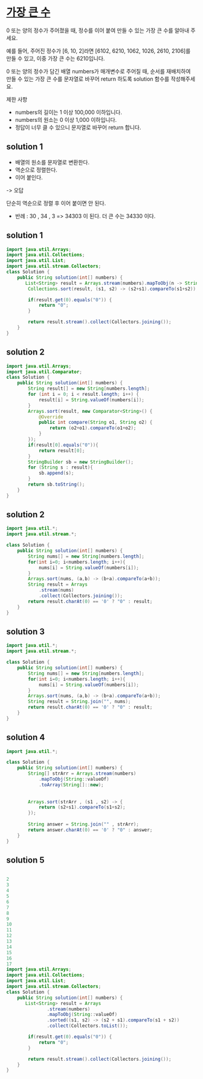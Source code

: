 # [가장 큰 수](https://programmers.co.kr/learn/courses/30/lessons/42746)

0 또는 양의 정수가 주어졌을 때, 정수를 이어 붙여 만들 수 있는 가장 큰 수를 알아내 주세요.

예를 들어, 주어진 정수가 [6, 10, 2]라면 [6102, 6210, 1062, 1026, 2610, 2106]를 만들 수 있고, 이중 가장 큰 수는 6210입니다.

0 또는 양의 정수가 담긴 배열 numbers가 매개변수로 주어질 때, 순서를 재배치하여 만들 수 있는 가장 큰 수를 문자열로 바꾸어 return 하도록 solution 함수를 작성해주세요.


제한 사항
- numbers의 길이는 1 이상 100,000 이하입니다.
- numbers의 원소는 0 이상 1,000 이하입니다.
- 정답이 너무 클 수 있으니 문자열로 바꾸어 return 합니다.


## solution 1

- 배열의 원소를 문자열로 변환한다.
- 역순으로 정렬한다.
- 이어 붙인다.

-> 오답

단순히 역순으로 정렬 후 이어 붙이면 안 된다.

- 반례 :  30 , 34 , 3  =>  34303 이 된다.  더 큰 수는 34330 이다.

## solution 1

```java
import java.util.Arrays;
import java.util.Collections;
import java.util.List;
import java.util.stream.Collectors;
class Solution {
    public String solution(int[] numbers) {
       List<String> result = Arrays.stream(numbers).mapToObj(n -> String.valueOf(n)).collect(Collectors.toList());
        Collections.sort(result, (s1, s2) -> (s2+s1).compareTo(s1+s2));

        if(result.get(0).equals("0")) {
            return "0";
        }

        return result.stream().collect(Collectors.joining());
    }
}

```





## solution 2

```java
import java.util.Arrays;
import java.util.Comparator;
class Solution {
    public String solution(int[] numbers) {
        String result[] = new String[numbers.length];
        for (int i = 0; i < result.length; i++) {
            result[i] = String.valueOf(numbers[i]);
        }
        Arrays.sort(result, new Comparator<String>() {
            @Override
            public int compare(String o1, String o2) {
                return (o2+o1).compareTo(o1+o2);
            }
        });
        if(result[0].equals("0")){
            return result[0];
        }
        StringBuilder sb = new StringBuilder();
        for (String s : result){
            sb.append(s);
        }
        return sb.toString();
    }
}
```

## solution 2

```java
import java.util.*;
import java.util.stream.*;

class Solution {
    public String solution(int[] numbers) {
        String nums[] = new String[numbers.length];
        for(int i=0; i<numbers.length; i++){
            nums[i] = String.valueOf(numbers[i]);
        }
        Arrays.sort(nums, (a,b) -> (b+a).compareTo(a+b));
        String result = Arrays
            .stream(nums)
            .collect(Collectors.joining());
        return result.charAt(0) == '0' ? "0" : result;
    }
}
```

## solution 3

```java
import java.util.*;
import java.util.stream.*;

class Solution {
    public String solution(int[] numbers) {
        String nums[] = new String[numbers.length];
        for(int i=0; i<numbers.length; i++){
            nums[i] = String.valueOf(numbers[i]);
        }
        Arrays.sort(nums, (a,b) -> (b+a).compareTo(a+b));
        String result = String.join("", nums);
        return result.charAt(0) == '0' ? "0" : result;
    }
}
```

## solution 4 

```java
import java.util.*;

class Solution {
    public String solution(int[] numbers) {
        String[] strArr = Arrays.stream(numbers)
            .mapToObj(String::valueOf)
            .toArray(String[]::new);
        
        
        Arrays.sort(strArr , (s1 , s2) -> {
            return (s2+s1).compareTo(s1+s2);
        });
        
        String answer = String.join("" , strArr);
        return answer.charAt(0) == '0' ? "0" : answer;
    }
}
```

## solution 5

```java

2
3
4
5
6
7
8
9
10
11
12
13
14
15
16
17
import java.util.Arrays;
import java.util.Collections;
import java.util.List;
import java.util.stream.Collectors;
class Solution {
    public String solution(int[] numbers) {
       List<String> result = Arrays
               .stream(numbers)
               .mapToObj(String::valueOf)
               .sorted((s1, s2) -> (s2 + s1).compareTo(s1 + s2))
               .collect(Collectors.toList());

        if(result.get(0).equals("0")) {
            return "0";
        }

        return result.stream().collect(Collectors.joining());
    }
}
```